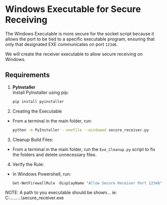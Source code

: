 # Windows Executable for Secure Receiving

The Windows Executable is more secure for the socket script because it allows the port to be tied to a specific executable program, ensuring that only that designated EXE communicates on port `12346`.

We will create the receiver executable to allow secure receiving on Windows.

## Requirements

1. **PyInstaller**  
   Install PyInstaller using pip:
   ```bash
   pip install pyinstaller

2) Creating the Executable
- From a terminal in the main folder, run:
   ```bash
   python -m PyInstaller --onefile --windowed secure_receiver.py

3) Cleanup Build Files:
- From a terminal in the main folder, run the `Exe_Cleanup.py` script to fix the folders and delete unnecessary files.

4) Verify the Rule:
- In Windows Powershell, run:
   ```powershell
   Get-NetFirewallRule -DisplayName "Allow Secure Receiver Port 12346" | Get-NetFirewallApplicationFilter

NOTE: A path to you executable should be shown... ie: C:\...\...\...\secure_receiver.exe

